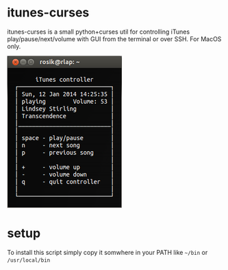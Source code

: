 itunes-curses
=============

itunes-curses is a small python+curses util for controlling iTunes play/pause/next/volume with GUI from the terminal or over SSH.
For MacOS only.

![itunes-curses interface](screenshot.png?raw=true)

setup
=====

To install this script simply copy it somwhere in your PATH like <code>~/bin</code> or <code>/usr/local/bin</code>
